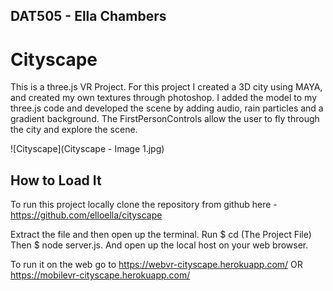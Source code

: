 ## DAT505 - Ella Chambers
# Cityscape

This is a three.js VR Project. For this project I created a 3D city using MAYA, and created my own textures through photoshop. I added the model to my three.js code and developed the scene by adding audio, rain particles and a gradient background. The FirstPersonControls allow the user to fly through the city and explore the scene.

![Cityscape](Cityscape - Image 1.jpg)

## How to Load It

To run this project locally clone the repository from github here -https://github.com/elloella/cityscape

Extract the file and then open up the terminal.
Run $ cd (The Project File) Then $ node server.js. And open up the local host on your web browser.

To run it on the web go to https://webvr-cityscape.herokuapp.com/ OR
https://mobilevr-cityscape.herokuapp.com/
